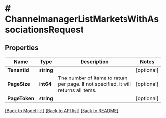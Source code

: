 # # ChannelmanagerListMarketsWithAssociationsRequest


## Properties 


Name | Type | Description | Notes
------------ | ------------- | ------------- | -------------
**TenantId**| **string** |   | [optional]
**PageSize**| **int64** | The number of items to return per page. If not specified, it will returns all items.  | [optional]
**PageToken**| **string** |   | [optional]


[[Back to Model list]](../../README.md#models) [[Back to API list]](../../README.md#endpoints) [[Back to README]](../../README.md)

